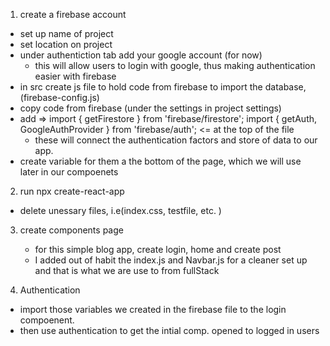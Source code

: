 1. create a firebase account 
  - set up name of project 
  - set location on project 
  - under authentiction tab add your google account (for now)
    - this will allow users to login with google, thus making authentication easier with firebase 
   - in src create js file to hold code from firebase to import the database, (firebase-config.js)
  - copy code from firebase (under the settings in project settings)
  - add => 
  import { getFirestore } from 'firebase/firestore';
  import { getAuth, GoogleAuthProvider } from 'firebase/auth';
  <= at the top of the file
    - these will connect the authentication factors and store of data to our app.
  - create variable for them a the bottom of the page, which we will use later in our compoenets 

2. run npx create-react-app
  - delete unessary files, i.e(index.css, testfile, etc. )

3. create components page
    - for this simple blog app, create login, home and create post 
    - I added out of habit the index.js and Navbar.js for a cleaner set up and that is what we are use to from fullStack 

4. Authentication 
  - import those variables we created in the firebase file to the login compoenent.
  - then use authentication to get the intial comp. opened to logged in users 